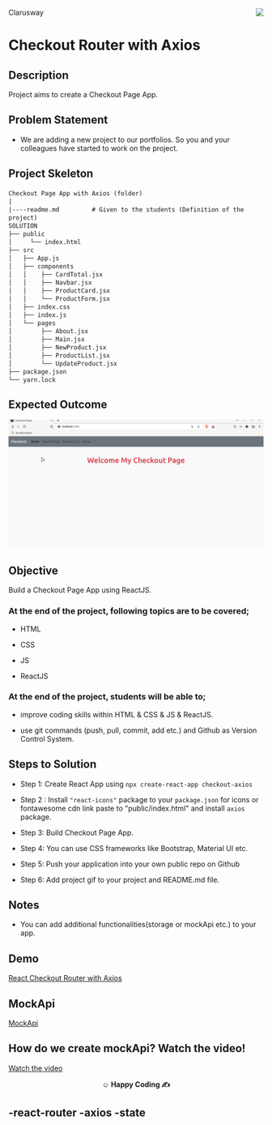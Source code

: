 <p>Clarusway<img align="right"
  src="https://secure.meetupstatic.com/photos/event/3/1/b/9/600_488352729.jpeg"  width="15px"></p>

# Checkout Router with Axios

## Description

Project aims to create a Checkout Page App.

## Problem Statement

- We are adding a new project to our portfolios. So you and your colleagues have started to work on the project.

## Project Skeleton

```
Checkout Page App with Axios (folder)
|
|----readme.md         # Given to the students (Definition of the project)
SOLUTION
├── public
│     └── index.html
├── src
│   ├── App.js
│   ├── components
│   │    ├── CardTotal.jsx
│   │    ├── Navbar.jsx
│   │    ├── ProductCard.jsx
│   │    └── ProductForm.jsx
│   ├── index.css
│   ├── index.js
│   └── pages
│        ├── About.jsx
│        ├── Main.jsx
│        ├── NewProduct.jsx
│        ├── ProductList.jsx
│        └── UpdateProduct.jsx
├── package.json
└── yarn.lock

```

## Expected Outcome

![checkout-gif](checkout-router.gif)

## Objective

Build a Checkout Page App using ReactJS.

### At the end of the project, following topics are to be covered;

- HTML

- CSS

- JS

- ReactJS

### At the end of the project, students will be able to;

- improve coding skills within HTML & CSS & JS & ReactJS.

- use git commands (push, pull, commit, add etc.) and Github as Version Control System.

## Steps to Solution

- Step 1: Create React App using `npx create-react-app checkout-axios`

- Step 2 : Install `"react-icons"` package to your `package.json` for icons or fontawesome cdn link paste to "public/index.html" and install `axios` package.

- Step 3: Build Checkout Page App.

- Step 4: You can use CSS frameworks like Bootstrap, Material UI etc.

- Step 5: Push your application into your own public repo on Github

- Step 6: Add project gif to your project and README.md file.

## Notes

- You can add additional functionalities(storage or mockApi etc.) to your app.

## Demo
  <a href="https://checkout-router.vercel.app/" target="_blank">React Checkout Router with Axios</a>

## MockApi

<a href="https://mockapi.io/" target="_blank">MockApi</a>


## How do we create mockApi? Watch the video!
<a href="https://www.youtube.com/watch?v=i_Gvlp83GMk" target="_blank">
 Watch the video
</a>


**<p align="center">&#9786; Happy Coding &#9997;</p>**

-react-router
-axios
-state
-